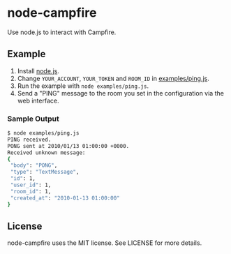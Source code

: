 # node-campfire

Use node.js to interact with Campfire.

## Example

1. Install [node.js](http://github.com/ry/node).
2. Change `YOUR_ACCOUNT`, `YOUR_TOKEN` and `ROOM_ID` in [examples/ping.js](http://github.com/tristandunn/node-campfire/blob/master/examples/ping.js).
3. Run the example with `node examples/ping.js`.
4. Send a "PING" message to the room you set in the configuration via the web interface.

### Sample Output

~~~ bash
$ node examples/ping.js
PING received.
PONG sent at 2010/01/13 01:00:00 +0000.
Received unknown message:
{
 "body": "PONG",
 "type": "TextMessage",
 "id": 1,
 "user_id": 1,
 "room_id": 1,
 "created_at": "2010-01-13 01:00:00"
}
~~~

## License

node-campfire uses the MIT license. See LICENSE for more details.
